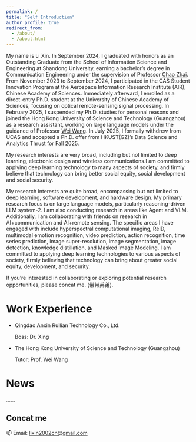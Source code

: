 ```yaml
---
permalink: /
title: "Self Introduction"
author_profile: true
redirect_from: 
  - /about/
  - /about.html
---
```


My name is Li Xin. In September 2024, I graduated with honors as an Outstanding Graduate from the School of Information Science and Engineering at Shandong University, earning a bachelor’s degree in Communication Engineering under the supervision of Professor [Chao Zhai](https://scholar.google.com/citations?hl=zh-CN&user=wdj8YpwAAAAJ). From November 2023 to September 2024, I participated in the CAS Student Innovation Program at the Aerospace Information Research Institute (AIR), Chinese Academy of Sciences. Immediately afterward, I enrolled as a direct-entry Ph.D. student at the University of Chinese Academy of Sciences, focusing on optical remote-sensing signal processing. In February 2025, I suspended my Ph.D. studies for personal reasons and joined the Hong Kong University of Science and Technology (Guangzhou) as a research assistant, working on large language models under the guidance of Professor [Wei Wang](https://scholar.google.com/citations?user=wLtu3FYAAAAJ). In July 2025, I formally withdrew from UCAS and accepted a Ph.D. offer from HKUST(GZ)’s Data Science and Analytics Thrust for Fall 2025.

My research interests are very broad, including but not limited to deep learning, electronic design and wireless communications.I am committed to applying deep learning technology to many aspects of society, and firmly believe that technology can bring better social equity, social development and social security.

My research interests are quite broad, encompassing but not limited to deep learning, software development, and hardware design. My primary research focus is on large language models, particularly reasoning-driven LLM system-2. I am also conducting research in areas like Agent and VLM. Additionally, I am collaborating with friends on research in AI+communication and AI+remote sensing. The specific areas I have engaged with include hyperspectral computational imaging, ReID, multimodal emotion recognition, video prediction, action recognition, time series prediction, image super-resolution, image segmentation, image detection, knowledge distillation, and Masked Image Modeling. I am committed to applying deep learning technologies to various aspects of society, firmly believing that technology can bring about greater social equity, development, and security.

If you’re interested in collaborating or exploring potential research opportunities, please concat me. (带带弟弟).



Work Experience
======
  * Qingdao Anxin Ruilian Technology Co., Ltd.
    
    Boss:  Dr. Xing
  * The Hong Kong University of Science and Technology (Guangzhou)
    
    Tutor: Prof. Wei Wang


News
======
......

Concat me
------
📫 Email: lixin2002cn@gmail.com

